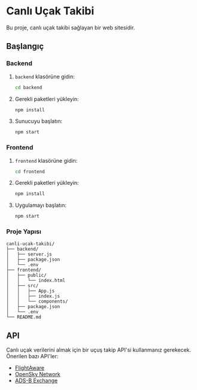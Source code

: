 # Canlı Uçak Takibi

Bu proje, canlı uçak takibi sağlayan bir web sitesidir.

## Başlangıç

### Backend

1. `backend` klasörüne gidin:
    ```sh
    cd backend
    ```

2. Gerekli paketleri yükleyin:
    ```sh
    npm install
    ```

3. Sunucuyu başlatın:
    ```sh
    npm start
    ```

### Frontend

1. `frontend` klasörüne gidin:
    ```sh
    cd frontend
    ```

2. Gerekli paketleri yükleyin:
    ```sh
    npm install
    ```

3. Uygulamayı başlatın:
    ```sh
    npm start
    ```

### Proje Yapısı

```
canli-ucak-takibi/
├── backend/
│   ├── server.js
│   ├── package.json
│   └── .env
├── frontend/
│   ├── public/
│   │   └── index.html
│   ├── src/
│   │   ├── App.js
│   │   ├── index.js
│   │   └── components/
│   ├── package.json
│   └── .env
└── README.md
```

## API

Canlı uçak verilerini almak için bir uçuş takip API'si kullanmanız gerekecek. Önerilen bazı API'ler:

- [FlightAware](https://flightaware.com/commercial/flightxml/)
- [OpenSky Network](https://opensky-network.org/apidoc/index.html)
- [ADS-B Exchange](https://www.adsbexchange.com/data/)
